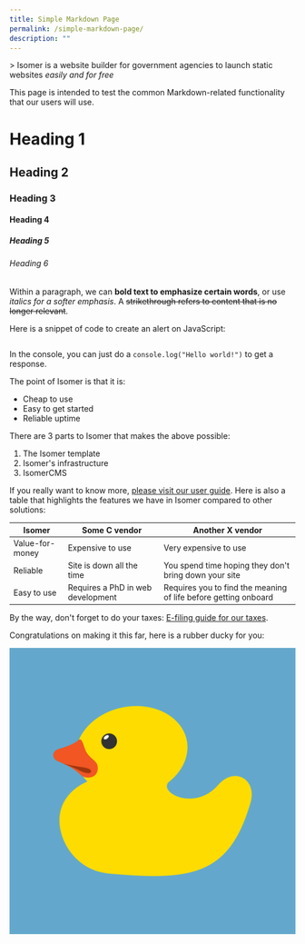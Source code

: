 ```yaml
---
title: Simple Markdown Page
permalink: /simple-markdown-page/
description: ""
---
```

&gt; Isomer is a website builder for government agencies to launch static websites *easily and for free*

This page is intended to test the common Markdown-related functionality that our users will use.

# Heading 1
## Heading 2
### Heading 3
#### Heading 4
##### Heading 5
###### Heading 6

Within a paragraph, we can **bold text to emphasize certain words**, or use *italics for a softer emphasis*. A ~~strikethrough refers to content that is no longer relevant~~.

Here is a snippet of code to create an alert on JavaScript:
```

```

In the console, you can just do a `console.log("Hello world!")` to get a response.

The point of Isomer is that it is:
* Cheap to use
* Easy to get started
* Reliable uptime

There are 3 parts to Isomer that makes the above possible:
1. The Isomer template
2. Isomer's infrastructure
3. IsomerCMS

If you really want to know more, [please visit our user guide](https://guide.isomer.gov.sg). Here is also a table that highlights the features we have in Isomer compared to other solutions:

| Isomer | Some C vendor | Another X vendor |
| -------- | -------- | -------- |
| Value-for-money     | Expensive to use     | Very expensive to use     |
| Reliable | Site is down all the time | You spend time hoping they don't bring down your site |
| Easy to use | Requires a PhD in web development | Requires you to find the meaning of life before getting onboard |

By the way, don't forget to do your taxes: [E-filing guide for our taxes](/files/efilingguide2023.pdf).

Congratulations on making it this far, here is a rubber ducky for you:

![Rubber ducky](/images/rubber-g7de116bc3_1280.png)